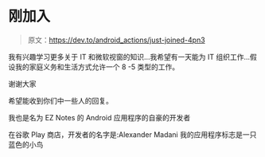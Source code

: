 # 刚加入

> 原文：<https://dev.to/android_actions/just-joined-4pn3>

我有兴趣学习更多关于 IT 和微软视窗的知识...我希望有一天能为 IT 组织工作...假设我的家庭义务和生活方式允许一个 8 -5 类型的工作。

谢谢大家

希望能收到你们中一些人的回复。

我也是名为 EZ Notes 的 Android 应用程序的自豪的开发者

在谷歌 Play 商店，开发者的名字是:Alexander Madani
我的应用程序标志是一只蓝色的小鸟